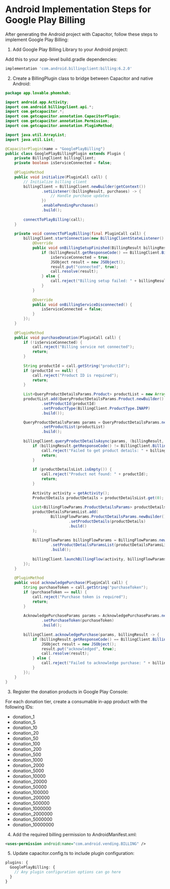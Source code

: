 
# Android Implementation Steps for Google Play Billing

After generating the Android project with Capacitor, follow these steps to implement Google Play Billing:

1. Add Google Play Billing Library to your Android project:

Add this to your app-level build.gradle dependencies:
```gradle
implementation 'com.android.billingclient:billing:6.2.0'
```

2. Create a BillingPlugin class to bridge between Capacitor and native Android:

```java
package app.lovable.phomshah;

import android.app.Activity;
import com.android.billingclient.api.*;
import com.getcapacitor.*;
import com.getcapacitor.annotation.CapacitorPlugin;
import com.getcapacitor.annotation.Permission;
import com.getcapacitor.annotation.PluginMethod;

import java.util.ArrayList;
import java.util.List;

@CapacitorPlugin(name = "GooglePlayBilling")
public class GooglePlayBillingPlugin extends Plugin {
    private BillingClient billingClient;
    private boolean isServiceConnected = false;
    
    @PluginMethod
    public void initialize(PluginCall call) {
        // Initialize billing client
        billingClient = BillingClient.newBuilder(getContext())
                .setListener((billingResult, purchases) -> {
                    // Handle purchase updates
                })
                .enablePendingPurchases()
                .build();
                
        connectToPlayBilling(call);
    }
    
    private void connectToPlayBilling(final PluginCall call) {
        billingClient.startConnection(new BillingClientStateListener() {
            @Override
            public void onBillingSetupFinished(BillingResult billingResult) {
                if (billingResult.getResponseCode() == BillingClient.BillingResponseCode.OK) {
                    isServiceConnected = true;
                    JSObject result = new JSObject();
                    result.put("connected", true);
                    call.resolve(result);
                } else {
                    call.reject("Billing setup failed: " + billingResult.getDebugMessage());
                }
            }
            
            @Override
            public void onBillingServiceDisconnected() {
                isServiceConnected = false;
            }
        });
    }
    
    @PluginMethod
    public void purchaseDonation(PluginCall call) {
        if (!isServiceConnected) {
            call.reject("Billing service not connected");
            return;
        }
        
        String productId = call.getString("productId");
        if (productId == null) {
            call.reject("Product ID is required");
            return;
        }
        
        List<QueryProductDetailsParams.Product> productList = new ArrayList<>();
        productList.add(QueryProductDetailsParams.Product.newBuilder()
                .setProductId(productId)
                .setProductType(BillingClient.ProductType.INAPP)
                .build());

        QueryProductDetailsParams params = QueryProductDetailsParams.newBuilder()
                .setProductList(productList)
                .build();
                
        billingClient.queryProductDetailsAsync(params, (billingResult, productDetailsList) -> {
            if (billingResult.getResponseCode() != BillingClient.BillingResponseCode.OK) {
                call.reject("Failed to get product details: " + billingResult.getDebugMessage());
                return;
            }
            
            if (productDetailsList.isEmpty()) {
                call.reject("Product not found: " + productId);
                return;
            }
            
            Activity activity = getActivity();
            ProductDetails productDetails = productDetailsList.get(0);
            
            List<BillingFlowParams.ProductDetailsParams> productDetailsParamsList = new ArrayList<>();
            productDetailsParamsList.add(
                    BillingFlowParams.ProductDetailsParams.newBuilder()
                            .setProductDetails(productDetails)
                            .build()
            );
            
            BillingFlowParams billingFlowParams = BillingFlowParams.newBuilder()
                    .setProductDetailsParamsList(productDetailsParamsList)
                    .build();
                    
            billingClient.launchBillingFlow(activity, billingFlowParams);
        });
    }
    
    @PluginMethod
    public void acknowledgePurchase(PluginCall call) {
        String purchaseToken = call.getString("purchaseToken");
        if (purchaseToken == null) {
            call.reject("Purchase token is required");
            return;
        }
        
        AcknowledgePurchaseParams params = AcknowledgePurchaseParams.newBuilder()
                .setPurchaseToken(purchaseToken)
                .build();
                
        billingClient.acknowledgePurchase(params, billingResult -> {
            if (billingResult.getResponseCode() == BillingClient.BillingResponseCode.OK) {
                JSObject result = new JSObject();
                result.put("acknowledged", true);
                call.resolve(result);
            } else {
                call.reject("Failed to acknowledge purchase: " + billingResult.getDebugMessage());
            }
        });
    }
}
```

3. Register the donation products in Google Play Console:

For each donation tier, create a consumable in-app product with the following IDs:
- donation_1
- donation_5
- donation_10
- donation_20
- donation_50
- donation_100
- donation_200
- donation_500
- donation_1000
- donation_2000
- donation_5000
- donation_10000
- donation_20000
- donation_50000
- donation_100000
- donation_200000
- donation_500000
- donation_1000000
- donation_2000000
- donation_5000000
- donation_10000000

4. Add the required billing permission to AndroidManifest.xml:

```xml
<uses-permission android:name="com.android.vending.BILLING" />
```

5. Update capacitor.config.ts to include plugin configuration:

```typescript
plugins: {
  GooglePlayBilling: {
    // Any plugin configuration options can go here
  }
}
```

